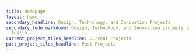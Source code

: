 ```yaml
---
title: Homepage
layout: home
secondary_headline: Design, Technology, and Innovation Projects
secondary_lede_markdown: Design, Technology, and Innovation projects at the City of
  Austin
current_project_tiles_headline: Current Projects
past_project_tiles_headline: Past Projects
---
```


